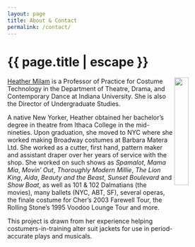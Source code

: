 ```yaml
---
layout: page
title: About & Contact
permalink: /contact/
---
```


<h1 class="page-title">{{ page.title | escape }}</h1>

<img class="responsive-img circle" width="25%" align="right" src="https://theatre.indiana.edu/images/profiles/profiles-768x768/Milam-Headshot-Sp2019.jpg">

[Heather Milam](https://theatre.indiana.edu/about/faculty/milam-heather.html) is a Professor of Practice for Costume Technology in the Department of Theatre, Drama, and Contemporary Dance at Indiana University. She is also the Director of Undergraduate Studies.

A native New Yorker, Heather obtained her bachelor’s degree in theatre from Ithaca College in the mid-nineties. Upon graduation, she moved to NYC where she worked making Broadway costumes at Barbara Matera Ltd. She worked as a cutter, first hand, pattern maker and assistant draper over her years of service with the shop. She worked on such shows as *Spamalot*, *Mama Mia*, *Movin’ Out*, *Thoroughly Modern Millie*, *The Lion King*, *Aida*, *Beauty and the Beast*, *Sunset Boulevard* and *Show Boat*, as well as 101 & 102 Dalmatians (the movies), many ballets (NYC, ABT, SF), several operas, the finale costume for Cher’s 2003 Farewell Tour, the Rolling Stone’s 1995 Voodoo Lounge Tour and more.

This project is drawn from her experience helping costumers-in-training alter suit jackets for use in period-accurate plays and musicals.